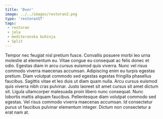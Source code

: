 ```yaml
---
title: 'Dvor'
image: ../../images/restoran2.png
type: 'restoranST'
tags:
 - restoran
 - jela
 - mediteranska kuhinja
 - Split
---
```

Tempor nec feugiat nisl pretium fusce. Convallis posuere morbi leo urna molestie at elementum eu. Vitae congue eu consequat ac felis donec et odio. Egestas diam in arcu cursus euismod quis viverra. Nunc vel risus commodo viverra maecenas accumsan. Adipiscing enim eu turpis egestas pretium. Diam volutpat commodo sed egestas egestas fringilla phasellus faucibus. Sagittis vitae et leo duis ut diam quam nulla. Arcu cursus euismod quis viverra nibh cras pulvinar. Justo laoreet sit amet cursus sit amet dictum sit. Ligula ullamcorper malesuada proin libero nunc consequat. Nunc lobortis mattis aliquam faucibus. Pellentesque diam volutpat commodo sed egestas. Vel risus commodo viverra maecenas accumsan. Id consectetur purus ut faucibus pulvinar elementum integer. Dictum non consectetur a erat nam at.